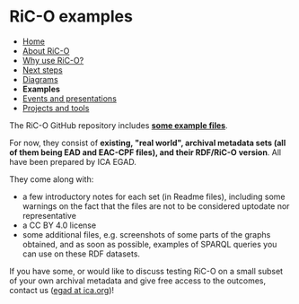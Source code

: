 # RiC-O examples

* [Home](index.html)
* [About RiC-O](about.html)
* [Why use RiC-O?](why-use-RiC-O.html)
* [Next steps](next-steps.html)
* [Diagrams](diagrams.html)
* **Examples**
* [Events and presentations](events.html)
* [Projects and tools](projects-and-tools.html)


The RiC-O GitHub repository includes [**some example files**](https://github.com/ICA-EGAD/RiC-O/tree/master/examples).

For now, they consist of **existing, "real world", archival metadata sets (all of them being EAD and EAC-CPF files), and their RDF/RiC-O version**. All have been prepared by ICA EGAD. 


They come along with:

* a few introductory notes for each set (in Readme files), including some warnings on the fact that the files are not to be considered uptodate nor representative
* a CC BY 4.0 license
* some additional files, e.g. screenshots of some parts of the graphs obtained, and as soon as possible, examples of SPARQL queries you can use on these RDF datasets.



If you have some, or would like to discuss testing RiC-O on a small subset of your own archival metadata and give free access to the outcomes, contact us ([egad at ica.org](mailto:egad@ica.org))!
